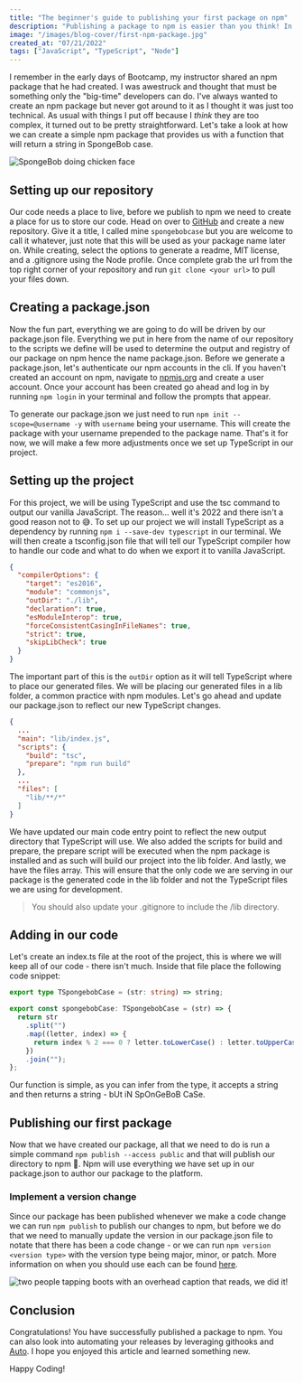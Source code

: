 ```yaml
---
title: "The beginner's guide to publishing your first package on npm"
description: "Publishing a package to npm is easier than you think! In this article, we will take a look at how you can publish your first package to npm."
image: "/images/blog-cover/first-npm-package.jpg"
created_at: "07/21/2022"
tags: ["JavaScript", "TypeScript", "Node"]
---
```


I remember in the early days of Bootcamp, my instructor shared an npm package that he had created. I was awestruck and thought that must be something only the "big-time" developers can do. I've always wanted to create an npm package but never got around to it as I thought it was just too technical. As usual with things I put off because I _think_ they are too complex, it turned out to be pretty straightforward. Let's take a look at how we can create a simple npm package that provides us with a function that will return a string in SpongeBob case.

![SpongeBob doing chicken face](https://media4.giphy.com/media/SUnnfaSxhfLvf8H7XB/giphy.gif?cid=790b7611a3927063b405a87991db4c872547405d2130fff0&rid=giphy.gif&ct=g)

## Setting up our repository

Our code needs a place to live, before we publish to npm we need to create a place for us to store our code. Head on over to [GitHub](https://github.com) and create a new repository. Give it a title, I called mine `spongebobcase` but you are welcome to call it whatever, just note that this will be used as your package name later on. While creating, select the options to generate a readme, MIT license, and a .gitignore using the Node profile. Once complete grab the url from the top right corner of your repository and run `git clone <your url>` to pull your files down.

## Creating a package.json

Now the fun part, everything we are going to do will be driven by our package.json file. Everything we put in here from the name of our repository to the scripts we define will be used to determine the output and registry of our package on npm hence the name package.json. Before we generate a package.json, let's authenticate our npm accounts in the cli. If you haven't created an account on npm, navigate to [npmjs.org](https://www.npmjs.com/signup) and create a user account. Once your account has been created go ahead and log in by running `npm login` in your terminal and follow the prompts that appear.

To generate our package.json we just need to run `npm init --scope=@username -y` with `username` being your username. This will create the package with your username prepended to the package name. That's it for now, we will make a few more adjustments once we set up TypeScript in our project.

## Setting up the project

For this project, we will be using TypeScript and use the tsc command to output our vanilla JavaScript. The reason... well it's 2022 and there isn't a good reason not to 😅. To set up our project we will install TypeScript as a dependency by running `npm i --save-dev typescript` in our terminal. We will then create a tsconfig.json file that will tell our TypeScript compiler how to handle our code and what to do when we export it to vanilla JavaScript.

```json
{
  "compilerOptions": {
    "target": "es2016",
    "module": "commonjs",
    "outDir": "./lib",
    "declaration": true,
    "esModuleInterop": true,
    "forceConsistentCasingInFileNames": true,
    "strict": true,
    "skipLibCheck": true
  }
}
```

The important part of this is the `outDir` option as it will tell TypeScript where to place our generated files. We will be placing our generated files in a lib folder, a common practice with npm modules. Let's go ahead and update our package.json to reflect our new TypeScript changes.

```json
{
  ...
  "main": "lib/index.js",
  "scripts": {
    "build": "tsc",
    "prepare": "npm run build"
  },
  ...
  "files": [
    "lib/**/*"
  ]
}
```

We have updated our main code entry point to reflect the new output directory that TypeScript will use. We also added the scripts for build and prepare, the prepare script will be executed when the npm package is installed and as such will build our project into the lib folder. And lastly, we have the files array. This will ensure that the only code we are serving in our package is the generated code in the lib folder and not the TypeScript files we are using for development.

> You should also update your .gitignore to include the /lib directory.

## Adding in our code

Let's create an index.ts file at the root of the project, this is where we will keep all of our code - there isn't much. Inside that file place the following code snippet:

```ts
export type TSpongebobCase = (str: string) => string;

export const spongebobCase: TSpongebobCase = (str) => {
  return str
    .split("")
    .map((letter, index) => {
      return index % 2 === 0 ? letter.toLowerCase() : letter.toUpperCase();
    })
    .join("");
};
```

Our function is simple, as you can infer from the type, it accepts a string and then returns a string - bUt iN SpOnGeBoB CaSe.

## Publishing our first package

Now that we have created our package, all that we need to do is run a simple command `npm publish --access public` and that will publish our directory to npm 🙌. Npm will use everything we have set up in our package.json to author our package to the platform.

### Implement a version change

Since our package has been published whenever we make a code change we can run `npm publish` to publish our changes to npm, but before we do that we need to manually update the version in our package.json file to notate that there has been a code change - or we can run `npm version <version type>` with the version type being major, minor, or patch. More information on when you should use each can be found [here](https://docs.npmjs.com/about-semantic-versioning).

![two people tapping boots with an overhead caption that reads, we did it!](https://media4.giphy.com/media/W2DqPx5CHFPMU6SYc6/giphy.gif?cid=ecf05e47yz8w5fr58qglenwk5f0fzbv2qqaezllkck7bzzxo&rid=giphy.gif&ct=g)

## Conclusion

Congratulations! You have successfully published a package to npm. You can also look into automating your releases by leveraging githooks and [Auto](https://www.npmjs.com/package/auto). I hope you enjoyed this article and learned something new.

Happy Coding!